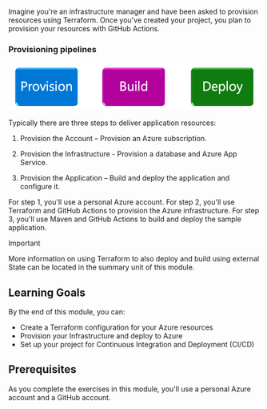 Imagine you're an infrastructure manager and have been asked to provision resources using Terraform. Once you've created your project, you plan to provision your resources with GitHub Actions.

### Provisioning pipelines

![Build, Deploy and Provision Pipelines.](../media/1-pipelines.png)

Typically there are three steps to deliver application resources:

1. Provision the Account – Provision an Azure subscription.

1. Provision the Infrastructure - Provision a database and Azure App Service.

1. Provision the Application – Build and deploy the application and configure it.

For step 1, you'll use a personal Azure account.
For step 2, you'll use Terraform and GitHub Actions to provision the Azure infrastructure.
For step 3, you'll use Maven and GitHub Actions to build and deploy the sample application.

> [!IMPORTANT]
> More information on using Terraform to also deploy and build using external State can be located in the summary unit of this module.

## Learning Goals

By the end of this module, you can:

- Create a Terraform configuration for your Azure resources
- Provision your Infrastructure and deploy to Azure
- Set up your project for Continuous Integration and Deployment (CI/CD)

## Prerequisites

As you complete the exercises in this module, you'll use a personal Azure account and a GitHub account.

